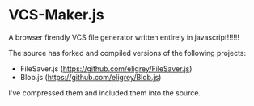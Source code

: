 VCS-Maker.js
============

A browser firendly VCS file generator written entirely in javascript!!!!!!


The source has forked and compiled versions of the following projects:
* FileSaver.js (https://github.com/eligrey/FileSaver.js)
* Blob.js (https://github.com/eligrey/Blob.js)

I've compressed them and included them into the source.